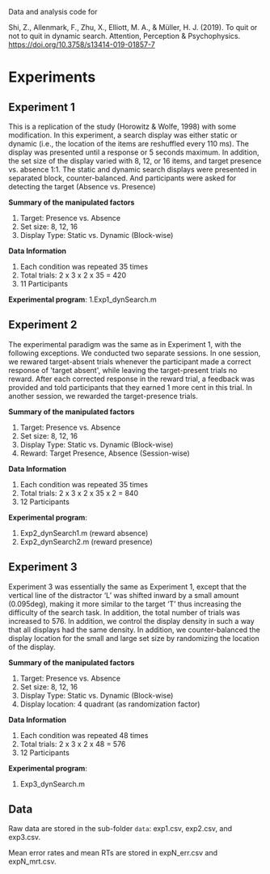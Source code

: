 Data and analysis code for 

Shi, Z., Allenmark, F., Zhu, X., Elliott, M. A., & Müller, H. J. (2019). To quit or not to quit in dynamic search. Attention, Perception & Psychophysics. https://doi.org/10.3758/s13414-019-01857-7


# Experiments

## Experiment 1

This is a replication of the study (Horowitz & Wolfe, 1998) with some modification. In this experiment, a search display was either static or dynamic (i.e., the location of the items are reshuffled every 110 ms). The display was presented until a response or 5 seconds maximum. In addition, the set size of the display varied with 8, 12, or 16 items, and target presence vs. absence 1:1. The static and dynamic search displays were presented in separated block, counter-balanced. And participants were asked for detecting the target (Absence vs. Presence)

__Summary of the manipulated factors__

1. Target: Presence vs. Absence 
2. Set size: 8, 12, 16
3. Display Type: Static vs. Dynamic (Block-wise)

__Data Information__

1. Each condition was repeated 35 times
2. Total trials: 2 x 3 x 2 x 35 = 420 
3. 11 Participants

__Experimental program__: 
1.Exp1_dynSearch.m

## Experiment 2

The experimental paradigm was the same as in Experiment 1, with the following exceptions. We conducted two separate sessions. In one session, we rewared target-absent trials whenever the participant made a correct response of 'target absent', while leaving the target-present trials no reward. After each corrected response in the reward trial, a feedback was provided and told participants that they earned 1 more cent in this trial. In another session, we rewarded the target-presence trials. 

__Summary of the manipulated factors__

1. Target: Presence vs. Absence 
2. Set size: 8, 12, 16
3. Display Type: Static vs. Dynamic (Block-wise)
4. Reward: Target Presence, Absence (Session-wise)

__Data Information__

1. Each condition was repeated 35 times
2. Total trials: 2 x 3 x 2 x 35 x 2 = 840 
3. 12 Participants

__Experimental program__: 

1. Exp2_dynSearch1.m (reward absence)
2. Exp2_dynSearch2.m (reward presence)

## Experiment 3

Experiment 3 was essentially the same as Experiment 1, except that the vertical line of the distractor ‘L’ was shifted inward by a small amount (0.095deg), making it more similar to the target ‘T’ thus increasing the difficulty of the search task. In addition, the total number of trials was increased to 576. In addition, we control the display density in such a way that all displays had the same density. In addition, we counter-balanced the display location for the small and large set size by randomizing the location of the display. 

__Summary of the manipulated factors__

1. Target: Presence vs. Absence 
2. Set size: 8, 12, 16
3. Display Type: Static vs. Dynamic (Block-wise)
4. Display location: 4 quadrant (as randomization factor)

__Data Information__

1. Each condition was repeated 48 times
2. Total trials: 2 x 3 x 2 x 48 = 576 
3. 12 Participants

__Experimental program__: 

1. Exp3_dynSearch.m


## Data

Raw data are stored in the sub-folder `data`: exp1.csv, exp2.csv, and exp3.csv. 

Mean error rates and mean RTs are stored in expN_err.csv and expN_mrt.csv. 


